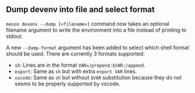 ## Dump devenv into file and select format

`meson devenv --dump [<filename>]` command now takes an optional filename argument
to write the environment into a file instead of printing to stdout.

A new `--dump-format` argument has been added to select which shell format
should be used. There are currently 3 formats supported:
- `sh`: Lines are in the format `VAR=/prepend:$VAR:/append`.
- `export`: Same as `sh` but with extra `export VAR` lines.
- `vscode`: Same as `sh` but without `$VAR` substitution because they do not
  seems to be properly supported by vscode.
